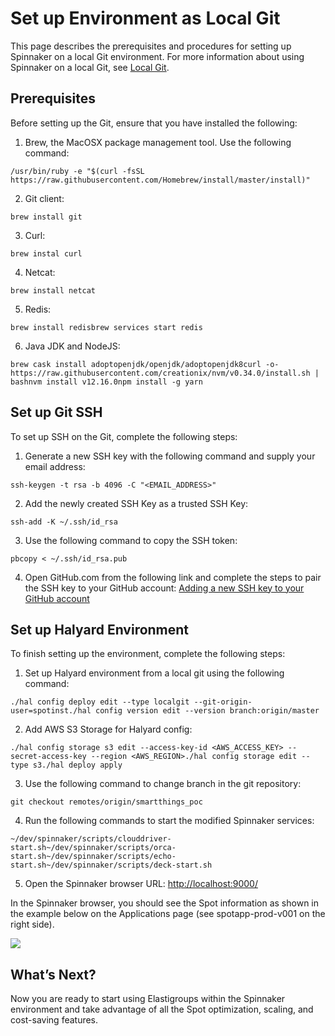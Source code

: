 # Set up Environment as Local Git

This page describes the prerequisites and procedures for setting up Spinnaker on a local Git environment. For more information about using Spinnaker on a local Git, see [Local Git](https://spinnaker.io/setup/install/environment/#local-git).

## Prerequisites

Before setting up the Git, ensure that you have installed the following:

1. Brew, the MacOSX package management tool. Use the following command:

`/usr/bin/ruby -e "$(curl -fsSL https://raw.githubusercontent.com/Homebrew/install/master/install)"`

2. Git client:

`brew install git`

3. Curl:

`brew instal curl`

4. Netcat:

`brew install netcat`

5. Redis:

`brew install redisbrew services start redis`

6. Java JDK and NodeJS:

```
brew cask install adoptopenjdk/openjdk/adoptopenjdk8curl -o- https://raw.githubusercontent.com/creationix/nvm/v0.34.0/install.sh | bashnvm install v12.16.0npm install -g yarn
```

## Set up Git SSH

To set up SSH on the Git, complete the following steps:

1. Generate a new SSH key with the following command and supply your email address:

`ssh-keygen -t rsa -b 4096 -C "<EMAIL_ADDRESS>"`

2. Add the newly created SSH Key as a trusted SSH Key:

`ssh-add -K ~/.ssh/id_rsa`

3. Use the following command to copy the SSH token:

`pbcopy < ~/.ssh/id_rsa.pub`

4. Open GitHub.com from the following link and complete the steps to pair the SSH key to your GitHub account: [Adding a new SSH key to your GitHub account](https://docs.github.com/en/free-pro-team@latest/github/authenticating-to-github/adding-a-new-ssh-key-to-your-github-account)

## Set up Halyard Environment

To finish setting up the environment, complete the following steps:

1. Set up Halyard environment from a local git using the following command:

`./hal config deploy edit --type localgit --git-origin-user=spotinst./hal config version edit --version branch:origin/master`

2. Add AWS S3 Storage for Halyard config:

`./hal config storage s3 edit --access-key-id <AWS_ACCESS_KEY> --secret-access-key --region <AWS_REGION>./hal config storage edit --type s3./hal deploy apply`

3. Use the following command to change branch in the git repository:

`git checkout remotes/origin/smartthings_poc`

4. Run the following commands to start the modified Spinnaker services:

```
~/dev/spinnaker/scripts/clouddriver-start.sh~/dev/spinnaker/scripts/orca-start.sh~/dev/spinnaker/scripts/echo-start.sh~/dev/spinnaker/scripts/deck-start.sh
```

5. Open the Spinnaker browser URL: [http://localhost:9000/](http://localhost:9000/#/applications/spotapp/clusters/instanceDetails/spot/i-0b473d5302ae60464)

In the Spinnaker browser, you should see the Spot information as shown in the example below on the Applications page (see spotapp-prod-v001 on the right side).

<img src="/tools-and-provisioning/_media/set up environment as local git_1.png" />

## What’s Next?

Now you are ready to start using Elastigroups within the Spinnaker environment and take advantage of all the Spot optimization, scaling, and cost-saving features.
